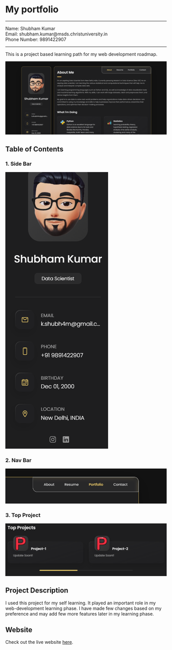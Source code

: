 # My portfolio 
<hr />
Name: Shubham Kumar<br/>     
Email: shubham.kumar@msds.christuniversity.in<br/>
Phone Number: 9891422907<br/><hr/>

This is a project based learning path for my web development roadmap.

![Home Page](./readMeImages/HomePage.png)

## Table of Contents
<h3>1. Side Bar</h3>

![Side bar](./readMeImages/SideBar.png)

<h3>2. Nav Bar</h3>

![Side bar](./readMeImages/NavBar.png)

<h3>3. Top Project</h3>

![Side bar](./readMeImages/TopProjects.png)

## Project Description

I used this project for my self learning. It played an important role in my web-development learning phase. I have made few changes based on my preference and may add few more features later in my learning phase.

## Website

Check out the live website [here](https://shubh4mk.github.io/MyPortfolio/).
